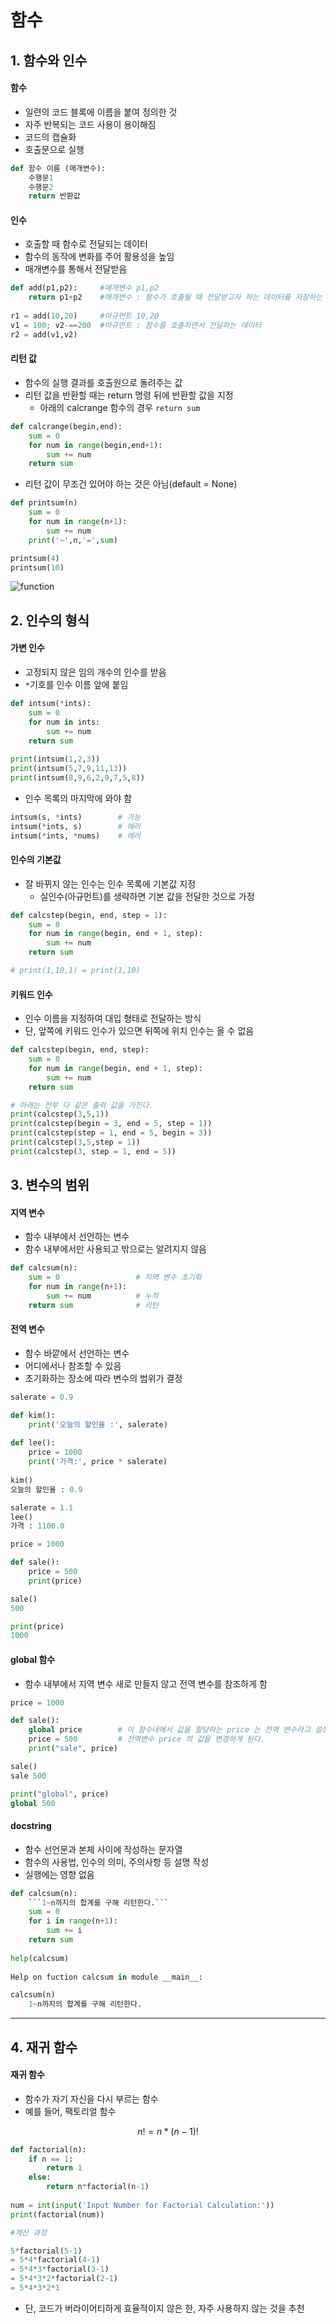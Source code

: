 # 함수

## 1. 함수와 인수

#### 함수

* 일련의 코드 블록에 이름을 붙여 정의한 것
* 자주 반복되는 코드 사용이 용이해짐
* 코드의 캡슐화
* 호출문으로 실행

```python
def 함수 이름 (매개변수):
	수행문1
	수행문2
	return 반환값
```



#### 인수

* 호출할 때 함수로 전달되는 데이터
* 함수의 동작에 변화를 주어 활용성을 높임
* 매개변수를 통해서 전달받음

```python
def add(p1,p2):		#매개변수 p1,p2
	return p1+p2	#매개변수 : 함수가 호출될 때 전달받고자 하는 데이터를 저장하는 변수
	
r1 = add(10,20)		#아규먼트 10,20
v1 = 100; v2-==200	#아규먼트 : 함수를 호출하면서 전달하는 데이터
r2 = add(v1,v2)
```



#### 리턴 값

* 함수의 실행 결과를 호출원으로 돌려주는 값
* 리턴 값을 반환할 때는 return 명령 뒤에 반환할 값을 지정
  * 아래의 calcrange 함수의 경우 `return sum`

```python
def calcrange(begin,end):
	sum = 0
	for num in range(begin,end+1):
		sum += num
	return sum
```

* 리턴 값이 무조건 있어야 하는 것은 아님(default = None)

```python
def printsum(n)
	sum = 0
	for num in range(n+1):
		sum += num
	print('~',n,'=',sum)

printsum(4)
printsum(10)
```

![function](C:\Users\HYM\AppData\Roaming\Typora\typora-user-images\image-20210107201607914.png)



## 2. 인수의 형식

#### 가변 인수

* 고정되지 않은 임의 개수의 인수를 받음
* `*`기호를 인수 이름 앞에 붙임

```python
def intsum(*ints):
	sum = 0
	for num in ints:
		sum += num
	return sum
	
print(intsum(1,2,3))
print(intsum(5,7,9,11,13))
print(intsum(8,9,6,2,9,7,5,8))
```

* 인수 목록의 마지막에 와야 함

```python
intsum(s, *ints)		# 가능
intsum(*ints, s)		# 에러
intsum(*ints, *nums)	# 에러
```



#### 인수의 기본값

* 잘 바뀌지 않는 인수는 인수 목록에 기본값 지정
  * 실인수(아규먼트)를 생략하면 기본 값을 전달한 것으로 가정

```python
def calcstep(begin, end, step = 1):
	sum = 0
	for num in range(begin, end + 1, step):
		sum += num
	return sum

# print(1,10,1) = print(1,10)
```



#### 키워드 인수

* 인수 이름을 지정하여 대입 형태로 전달하는 방식
* 단, 앞쪽에 키워드 인수가 있으면 뒤쪽에 위치 인수는 올 수 없음

```python
def calcstep(begin, end, step):
	sum = 0
	for num in range(begin, end + 1, step):
		sum += num
	return sum

# 아래는 전부 다 같은 출력 값을 가진다.
print(calcstep(3,5,1))
print(calcstep(begin = 3, end = 5, step = 1))
print(calcstep(step = 1, end = 5, begin = 3))
print(calcstep(3,5,step = 1))
print(calcstep(3, step = 1, end = 5))
```



## 3. 변수의 범위

#### 지역 변수

* 함수 내부에서 선언하는 변수
* 함수 내부에서만 사용되고 밖으로는 알려지지 않음

```python
def calcsum(n):
	sum = 0					# 지역 변수 초기화
	for num in range(n+1):
		sum += num			# 누적
	return sum				# 리턴
```



#### 전역 변수

* 함수 바깥에서 선언하는 변수
* 어디에서나 참조할 수 있음
* 초기화하는 장소에 따라 변수의 범위가 결정

```python
salerate = 0.9

def kim():
	print('오늘의 할인율 :', salerate)
    
def lee():
	price = 1000
	print('가격:', price * salerate)
	
kim()
오늘의 할인율 : 0.9

salerate = 1.1
lee()
가격 : 1100.0
```

```python
price = 1000

def sale():
	price = 500
	print(price)

sale()
500

print(price)
1000
```



#### global 함수

* 함수 내부에서 지역 변수 새로 만들지 않고 전역 변수를 참조하게 함

```python
price = 1000

def sale():
    global price        # 이 함수내에서 값을 할당하는 price 는 전역 변수라고 설정하는 							  결과가 된다.
    price = 500         # 전역변수 price 의 값을 변경하게 된다.
    print("sale", price)

sale()
sale 500

print("global", price)
global 500


```



#### docstring

* 함수 선언문과 본체 사이에 작성하는 문자열
* 함수의 사용법, 인수의 의미, 주의사항 등 설명 작성
* 실행에는 영향 없음

```python
def calcsum(n):
	```1~n까지의 합계를 구해 리턴한다.```
	sum = 0
	for i in range(n+1):
		sum += i
	return sum
	
help(calcsum)
    
Help on fuction calcsum in module __main__:

calcsum(n)
	1~n까지의 합계를 구해 리턴한다.
```



---



## 4. 재귀 함수

#### 재귀 함수

* 함수가 자기 자신을 다시 부르는 함수
* 예를 들어, 팩토리얼 함수

$$
n! = n*(n-1)!
$$

```python
def factorial(n):
	if n == 1:
		return 1
	else:
		return n*factorial(n-1)
		
num = int(input('Input Number for Factorial Calculation:'))		
print(factorial(num))

#계산 과정

5*factorial(5-1)
= 5*4*factorial(4-1)
= 5*4*3*factorial(3-1)
= 5*4*3*2*factorial(2-1)
= 5*4*3*2*1
```

* 단, 코드가 버라이어티하게 효율적이지 않은 한, 자주 사용하지 않는 것을 추천

